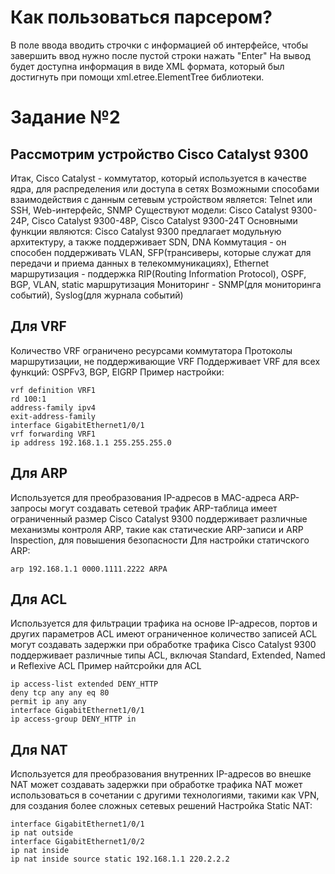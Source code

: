 # Как пользоваться парсером?
В поле ввода вводить строчки с информацией об интерфейсе, чтобы завершить ввод нужно после пустой строки нажать "Enter"
На вывод будет доступна информация в виде XML формата, который был достигнуть при помощи xml.etree.ElementTree библиотеки.

# Задание №2

## Рассмотрим устройство Cisco Catalyst 9300

Итак, Cisco Catalyst - коммутатор, который используется в качестве ядра, для распределения или доступа в сетях
Возможными способами взаимодействия с данным сетевым устройством является: Telnet или SSH, Web-интерфейс, SNMP
Существуют модели: Cisco Catalyst 9300-24P, Cisco Catalyst 9300-48P, Cisco Catalyst 9300-24T
Основными функции являются: 
Cisco Catalyst 9300 предлагает модульную архитектуру, а также поддерживает SDN, DNA
Коммутация - он способен поддерживать VLAN, SFP(трансиверы, которые служат для передачи и приема данных в телекоммуникациях), Ethernet
маршрутизация - поддержка RIP(Routing Information Protocol), OSPF, BGP, VLAN, static маршрутизация
Мониторинг - SNMP(для мониторинга событий), Syslog(для журнала событий)

## Для VRF 
Количество VRF ограничено ресурсами коммутатора
Протоколы маршрутизации, не поддерживающие VRF
Поддерживает VRF для всех функций: OSPFv3, BGP, EIGRP
Пример настройки:
```
vrf definition VRF1
rd 100:1
address-family ipv4
exit-address-family
interface GigabitEthernet1/0/1
vrf forwarding VRF1
ip address 192.168.1.1 255.255.255.0
```

## Для ARP
Используется для преобразования IP-адресов в MAC-адреса
ARP-запросы могут создавать сетевой трафик
ARP-таблица имеет ограниченный размер
Cisco Catalyst 9300 поддерживает различные механизмы контроля ARP, такие как статические ARP-записи и ARP Inspection, для повышения безопасности
Для настройки статичского ARP:
```
arp 192.168.1.1 0000.1111.2222 ARPA
```
## Для ACL 
Используется для фильтрации трафика на основе IP-адресов, портов и других параметров
ACL имеют ограниченное количество записей
ACL могут создавать задержки при обработке трафика
Cisco Catalyst 9300 поддерживает различные типы ACL, включая Standard, Extended, Named и Reflexive ACL
Пример найтсройки для ACL
```
ip access-list extended DENY_HTTP
deny tcp any any eq 80
permit ip any any
interface GigabitEthernet1/0/1
ip access-group DENY_HTTP in
```
## Для NAT
Используется для преобразования внутренних IP-адресов во внешке 
NAT может создавать задержки при обработке трафика
NAT может использоваться в сочетании с другими технологиями, такими как VPN, для создания более сложных сетевых решений
Настройка Static NAT:
```
interface GigabitEthernet1/0/1
ip nat outside
interface GigabitEthernet1/0/2
ip nat inside
ip nat inside source static 192.168.1.1 220.2.2.2
```